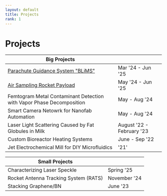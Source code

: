 ```yaml
---
layout: default
title: Projects
rank: 1
---
```


# Projects

| Big Projects    |  |
| -------- | ------- |
| [Parachute Guidance System "BLiMS"](blims/blims.html) | Mar '24 - Jun '25 |
| [Air Sampling Rocket Payload](payload_2025/payload_2025.html) | May '24 - Jun '25 |
| Femtogram Metal Contaminant Detection with Vapor Phase Decomposition | May - Aug '24 |
| Smart Camera Netowrk for Nanofab Automation| May - Aug '24 |
| Laser Light Scattering Caused by Fat Globules in Milk | August '22 - February '23 |
| Custom Bioreactor Heating Systems | June - Sep '22 |
| Jet Electrochemical Mill for DIY Microfluidics | '21' |



| Small Projects    |  |
| -------- | ------- |
| Characterizing Laser Speckle | Spring '25 |
| Rocket Antenna Tracking System (RATS) | November '24 |
| Stacking Graphene/BN | June '23 |